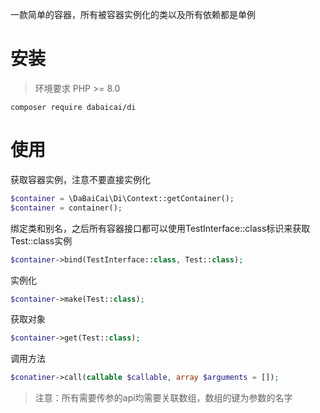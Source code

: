 一款简单的容器，所有被容器实例化的类以及所有依赖都是单例

# 安装

> 环境要求 PHP >= 8.0

```shell
composer require dabaicai/di
```

# 使用

获取容器实例，注意不要直接实例化

```php
$container = \DaBaiCai\Di\Context::getContainer();
$container = container();
```

绑定类和别名，之后所有容器接口都可以使用TestInterface::class标识来获取Test::class实例

```php
$container->bind(TestInterface::class, Test::class);
```

实例化

```php
$container->make(Test::class);
```

获取对象

```php
$container->get(Test::class);
```

调用方法
```php
$conatiner->call(callable $callable, array $arguments = []);
```

> 注意：所有需要传参的api均需要关联数组，数组的键为参数的名字
